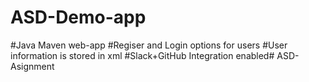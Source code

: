 # ASD-Demo-app
#Java Maven web-app
#Regiser and Login options for users
#User information is stored in xml
#Slack+GitHub Integration enabled# ASD-Asignment

